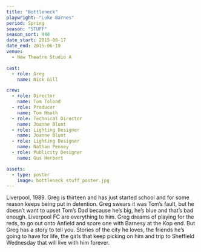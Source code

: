 ```yaml
---
title: "Bottleneck"
playwright: "Luke Barnes"
period: Spring
season: "STUFF"
season_sort: 440
date_start: 2015-06-17
date_end: 2015-06-19
venue:
  - New Theatre Studio A

cast:
  - role: Greg
    name: Nick Gill

crew:
  - role: Director
    name: Tom Tolond
  - role: Producer
    name: Tom Heath
  - role: Technical Director
    name: Joanne Blunt
  - role: Lighting Designer
    name: Joanne Blunt
  - role: Lighting Designer
    name: Nathan Penney
  - role: Publicity Designer
    name: Gus Herbert

assets:
  - type: poster
    image: bottleneck_stuff_poster.jpg
---
```


Liverpool, 1989. Greg is thirteen and has just started school and for some reason keeps being put in detention. Greg swears it was Tom’s fault, but he doesn’t want to upset Tom’s Dad because he’s big, he’s blue and that’s bad enough. Liverpool FC are everything to him. Greg dreams of playing for the reds, to go out onto Anfield and score one with Barnesy at the Kop end. But Greg has a story to tell you. Stories of the city he loves, the friends he’s going to have for life, the girls that keep picking on him and trip to Sheffield Wednesday that will live with him forever.
